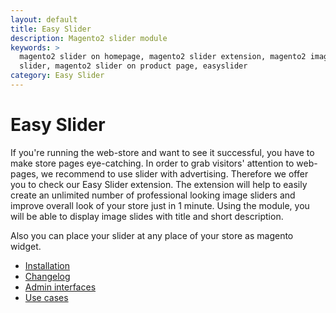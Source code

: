 ```yaml
---
layout: default
title: Easy Slider
description: Magento2 slider module
keywords: >
  magento2 slider on homepage, magento2 slider extension, magento2 image
  slider, magento2 slider on product page, easyslider
category: Easy Slider
---
```


# Easy Slider

If you're running the web-store and want to see it successful, you have to make store pages eye-catching. In order to grab visitors' attention to web-pages, we recommend to use slider with advertising. Therefore we offer you to check our Easy Slider extension.
The extension will help to easily create an unlimited number of professional looking image sliders and improve overall look of your store just in 1 minute. Using the module, you will be able to display image slides with title and short description.

Also you can place your slider at any place of your store as magento widget.

- [Installation](installation/)
- [Changelog](changelog/)
- [Admin interfaces](interfaces/)
- [Use cases](cases/)
